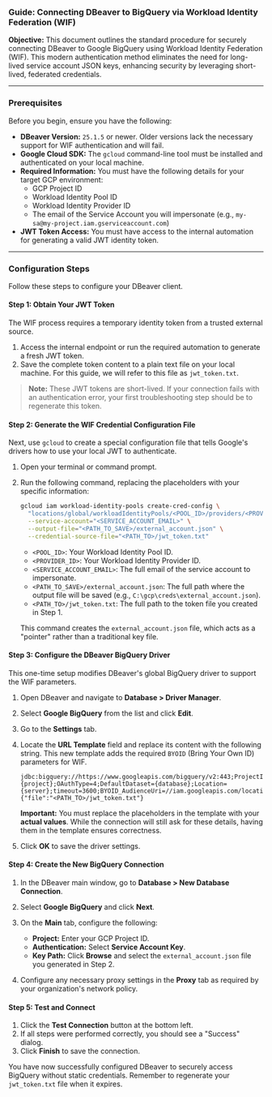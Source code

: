 ### **Guide: Connecting DBeaver to BigQuery via Workload Identity Federation (WIF)**

**Objective:**
This document outlines the standard procedure for securely connecting DBeaver to Google BigQuery using Workload Identity Federation (WIF). This modern authentication method eliminates the need for long-lived service account JSON keys, enhancing security by leveraging short-lived, federated credentials.

-----

### **Prerequisites**

Before you begin, ensure you have the following:

* **DBeaver Version:** `25.1.5` or newer. Older versions lack the necessary support for WIF authentication and will fail.
* **Google Cloud SDK:** The `gcloud` command-line tool must be installed and authenticated on your local machine.
* **Required Information:** You must have the following details for your target GCP environment:
    * GCP Project ID
    * Workload Identity Pool ID
    * Workload Identity Provider ID
    * The email of the Service Account you will impersonate (e.g., `my-sa@my-project.iam.gserviceaccount.com`)
* **JWT Token Access:** You must have access to the internal automation for generating a valid JWT identity token.

-----

### **Configuration Steps**

Follow these steps to configure your DBeaver client.

#### **Step 1: Obtain Your JWT Token**

The WIF process requires a temporary identity token from a trusted external source.

1.  Access the internal endpoint or run the required automation to generate a fresh JWT token.
2.  Save the complete token content to a plain text file on your local machine. For this guide, we will refer to this file as `jwt_token.txt`.

> **Note:** These JWT tokens are short-lived. If your connection fails with an authentication error, your first troubleshooting step should be to regenerate this token.

#### **Step 2: Generate the WIF Credential Configuration File**

Next, use `gcloud` to create a special configuration file that tells Google's drivers how to use your local JWT to authenticate.

1.  Open your terminal or command prompt.

2.  Run the following command, replacing the placeholders with your specific information:

    ```bash
    gcloud iam workload-identity-pools create-cred-config \
      "locations/global/workloadIdentityPools/<POOL_ID>/providers/<PROVIDER_ID>" \
      --service-account="<SERVICE_ACCOUNT_EMAIL>" \
      --output-file="<PATH_TO_SAVE>/external_account.json" \
      --credential-source-file="<PATH_TO>/jwt_token.txt"
    ```

    * `<POOL_ID>`: Your Workload Identity Pool ID.
    * `<PROVIDER_ID>`: Your Workload Identity Provider ID.
    * `<SERVICE_ACCOUNT_EMAIL>`: The full email of the service account to impersonate.
    * `<PATH_TO_SAVE>/external_account.json`: The full path where the output file will be saved (e.g., `C:\gcp\creds\external_account.json`).
    * `<PATH_TO>/jwt_token.txt`: The full path to the token file you created in Step 1.

    This command creates the `external_account.json` file, which acts as a "pointer" rather than a traditional key file.

#### **Step 3: Configure the DBeaver BigQuery Driver**

This one-time setup modifies DBeaver's global BigQuery driver to support the WIF parameters.

1.  Open DBeaver and navigate to **Database \> Driver Manager**.

2.  Select **Google BigQuery** from the list and click **Edit**.

3.  Go to the **Settings** tab.

4.  Locate the **URL Template** field and replace its content with the following string. This new template adds the required `BYOID` (Bring Your Own ID) parameters for WIF.

    ```
    jdbc:bigquery://https://www.googleapis.com/bigquery/v2:443;ProjectId={project};OAuthType=4;DefaultDataset={database};Location={server};timeout=3600;BYOID_AudienceUri=//iam.googleapis.com/locations/global/workloadIdentityPools/<POOL_ID>/providers/<PROVIDER_ID>;BYOID_TokenUri=https://sts.googleapis.com/v1/token;BYOID_SA_Impersonation_Uri=https://iamcredentials.googleapis.com/v1/projects/-/serviceAccounts/<SERVICE_ACCOUNT_EMAIL>:generateAccessToken;BYOID_CredentialSource={"file":"<PATH_TO>/jwt_token.txt"}
    ```

    **Important:** You must replace the placeholders in the template with your **actual values**. While the connection will still ask for these details, having them in the template ensures correctness.

5.  Click **OK** to save the driver settings.

#### **Step 4: Create the New BigQuery Connection**

1.  In the DBeaver main window, go to **Database \> New Database Connection**.

2.  Select **Google BigQuery** and click **Next**.

3.  On the **Main** tab, configure the following:

    * **Project:** Enter your GCP Project ID.
    * **Authentication:** Select **Service Account Key**.
    * **Key Path:** Click **Browse** and select the `external_account.json` file you generated in Step 2.

4.  Configure any necessary proxy settings in the **Proxy** tab as required by your organization's network policy.

#### **Step 5: Test and Connect**

1.  Click the **Test Connection** button at the bottom left.
2.  If all steps were performed correctly, you should see a "Success" dialog.
3.  Click **Finish** to save the connection.

You have now successfully configured DBeaver to securely access BigQuery without static credentials. Remember to regenerate your `jwt_token.txt` file when it expires.
